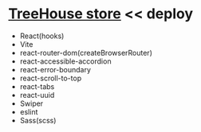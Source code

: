 # [TreeHouse store](https://thstore.netlify.app/) << deploy

- React(hooks)
- Vite
- react-router-dom(createBrowserRouter)
- react-accessible-accordion
- react-error-boundary
- react-scroll-to-top
- react-tabs
- react-uuid
- Swiper
- eslint
- Sass(scss)
